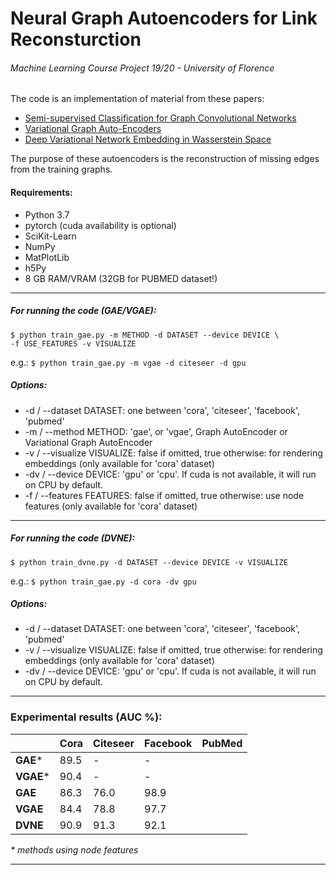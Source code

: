 # Neural Graph Autoencoders for Link Reconsturction
###### Machine Learning Course Project 19/20 - University of Florence

The code is an implementation of material from these papers:

* [Semi-supervised Classification for Graph Convolutional Networks](https://arxiv.org/pdf/1609.02907.pdf)
* [Variational Graph Auto-Encoders](https://arxiv.org/pdf/1611.07308.pdf)
* [Deep Variational Network Embedding in Wasserstein Space](https://dl.acm.org/doi/pdf/10.1145/3219819.3220052)

The purpose of these autoencoders is the reconstruction of missing edges from the training graphs.

#### Requirements:
* Python 3.7
* pytorch (cuda availability is optional)
* SciKit-Learn
* NumPy
* MatPlotLib
* h5Py
* 8 GB RAM/VRAM (32GB for PUBMED dataset!)

---

##### For running the code (GAE/VGAE):
```
$ python train_gae.py -m METHOD -d DATASET --device DEVICE \
-f USE_FEATURES -v VISUALIZE
``` 
e.g.: `$ python train_gae.py -m vgae -d citeseer -d gpu`

##### Options: 
*   -d / --dataset DATASET: one between 'cora', 'citeseer', 'facebook', 'pubmed' 
*   -m / --method METHOD: 'gae', or 'vgae', Graph AutoEncoder or Variational Graph AutoEncoder 
*   -v / --visualize VISUALIZE: false if omitted, true otherwise: for rendering embeddings (only available for 'cora' dataset)
*   -dv / --device DEVICE: 'gpu' or 'cpu'. If cuda is not available, it will run on CPU by default. 
*   -f / --features FEATURES: false if omitted, true otherwise: use node features (only available for 'cora' dataset)
---
##### For running the code (DVNE):
```
$ python train_dvne.py -d DATASET --device DEVICE -v VISUALIZE
``` 
e.g.: `$ python train_gae.py -d cora -dv gpu`

##### Options: 
*   -d / --dataset DATASET: one between 'cora', 'citeseer', 'facebook', 'pubmed' 
*   -v / --visualize VISUALIZE: false if omitted, true otherwise: for rendering embeddings (only available for 'cora' dataset)
*   -dv / --device DEVICE: 'gpu' or 'cpu'. If cuda is not available, it will run on CPU by default. 
---
### Experimental results (AUC %):

|                  |   Cora    |   Citeseer    |   Facebook    |   PubMed  |
|------------------|-----------|---------------|---------------|-----------|
|     **GAE***     |    89.5   |       -       |      -        |           |
|     **VGAE***    |    90.4   |       -       |      -        |           |
|     **GAE**      |    86.3   |    76.0       |    98.9       |           |
|     **VGAE**     |    84.4   |    78.8       |    97.7       |           |
|     **DVNE**     |    90.9   |    91.3       |    92.1       |           |    

_* methods using node features_

---